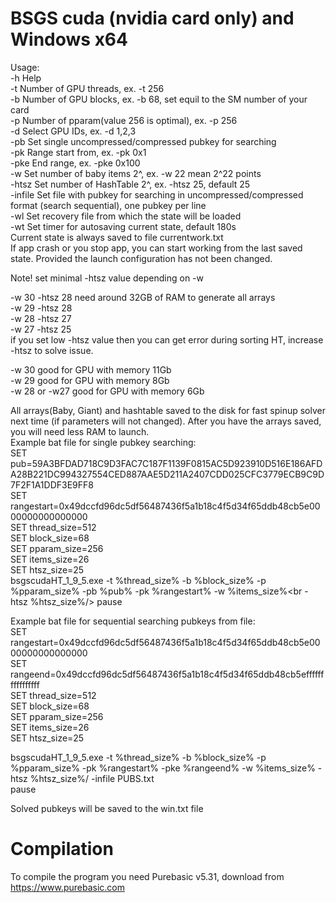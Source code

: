 # BSGS cuda (nvidia card only) and Windows x64
Usage:<br />
-h   Help<br />
-t   Number of GPU threads, ex. -t 256<br />
-b   Number of GPU blocks, ex. -b 68, set equil to the SM number of your card<br />
-p   Number of pparam(value 256 is optimal), ex. -p 256<br />
-d   Select GPU IDs, ex. -d 1,2,3<br />
-pb  Set single uncompressed/compressed pubkey for searching<br />
-pk  Range start from, ex. -pk 0x1<br />
-pke End range, ex. -pke 0x100<br />
-w     Set number of baby items 2^, ex. -w 22  mean 2^22 points <br />
-htsz  Set number of HashTable 2^, ex. -htsz 25, default 25 <br />
-infile  Set file with pubkey for searching in uncompressed/compressed format (search sequential), one pubkey per line<br />
-wl      Set recovery file from which the state will be loaded<br />
-wt      Set timer for autosaving current state, default 180s<br />
Current state is always saved to file currentwork.txt<br />
If app crash or you stop app, you can start working from the last saved state. Provided the launch configuration has not been changed.<br />

Note! set minimal -htsz value depending on -w <br />

-w 30  -htsz 28 need around 32GB of RAM to generate all arrays<br />
-w 29  -htsz 28 <br />
-w 28  -htsz 27 <br />
-w 27  -htsz 25 <br />
if you set low -htsz value then you can get error during sorting HT, increase -htsz to solve issue.<br />

-w 30 good for GPU with memory 11Gb<br />
-w 29 good for GPU with memory 8Gb<br />
-w 28 or -w27 good for GPU with memory 6Gb<br />

All arrays(Baby, Giant) and hashtable saved to the disk for fast spinup solver next time (if parameters will not changed).
After you have the arrays saved, you will need less RAM to launch.
<br />
Example bat file for single pubkey searching:<br />
SET  pub=59A3BFDAD718C9D3FAC7C187F1139F0815AC5D923910D516E186AFDA28B221DC994327554CED887AAE5D211A2407CDD025CFC3779ECB9C9D7F2F1A1DDF3E9FF8<br />
SET  rangestart=0x49dccfd96dc5df56487436f5a1b18c4f5d34f65ddb48cb5e0000000000000000<br />
SET thread_size=512<br />
SET block_size=68<br />
SET pparam_size=256<br />
SET items_size=26<br />
SET htsz_size=25<br />
bsgscudaHT_1_9_5.exe -t %thread_size% -b %block_size% -p %pparam_size% -pb %pub% -pk %rangestart% -w %items_size%<br -htsz %htsz_size%/> 
pause<br />

Example bat file for sequential searching pubkeys from file:<br />
SET  rangestart=0x49dccfd96dc5df56487436f5a1b18c4f5d34f65ddb48cb5e0000000000000000 <br />
SET  rangeend=0x49dccfd96dc5df56487436f5a1b18c4f5d34f65ddb48cb5effffffffffffffff <br />
SET thread_size=512 <br />
SET block_size=68 <br />
SET pparam_size=256 <br />
SET items_size=26 <br />
SET htsz_size=25<br />

bsgscudaHT_1_9_5.exe -t %thread_size% -b %block_size% -p %pparam_size%  -pk %rangestart% -pke %rangeend% -w %items_size% -htsz %htsz_size%/ -infile PUBS.txt <br />
pause <br />

Solved pubkeys will be saved to the win.txt file

# Compilation
To compile the program you need Purebasic v5.31, download from https://www.purebasic.com <br />




